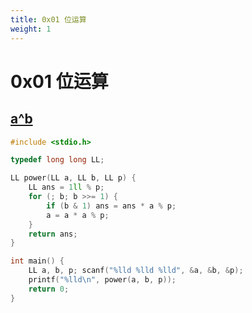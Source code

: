 ```yaml
---
title: 0x01 位运算
weight: 1
---
```


# 0x01 位运算

## [a^b](https://www.acwing.com/problem/content/description/91/)
```c++
#include <stdio.h>

typedef long long LL;

LL power(LL a, LL b, LL p) {
    LL ans = 1ll % p;
    for (; b; b >>= 1) {
        if (b & 1) ans = ans * a % p;
        a = a * a % p;
    }
    return ans;
}

int main() {
    LL a, b, p; scanf("%lld %lld %lld", &a, &b, &p);
    printf("%lld\n", power(a, b, p));
    return 0;
}
```
